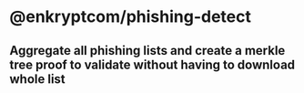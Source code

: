 # @enkryptcom/phishing-detect
## Aggregate all phishing lists and create a merkle tree proof to validate without having to download whole list